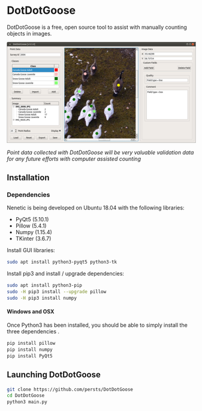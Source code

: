 # DotDotGoose
DotDotGoose is a free, open source tool to assist with manually counting objects in images.

![Screen Shot](doc/source/example.png)

*Point data collected with DotDotGoose will be very valuable validation data for any future efforts with computer assisted counting*



## Installation

### Dependencies
Nenetic is being developed on Ubuntu 18.04 with the following libraries:

* PyQt5 (5.10.1)
* Pillow (5.4.1)
* Numpy (1.15.4)
* TKinter (3.6.7)

Install GUI libraries:

``` bash
sudo apt install python3-pyqt5 python3-tk
```
Install pip3 and install / upgrade dependencies:
```bash
sudo apt install python3-pip
sudo -H pip3 install --upgrade pillow
sudo -H pip3 install numpy
```

#### Windows and OSX
Once Python3 has been installed, you should be able to simply install the three dependencies .

```bash
pip install pillow
pip install numpy
pip install PyQt5
```



## Launching DotDotGoose

```bash
git clone https://github.com/persts/DotDotGoose
cd DotDotGoose
python3 main.py
```